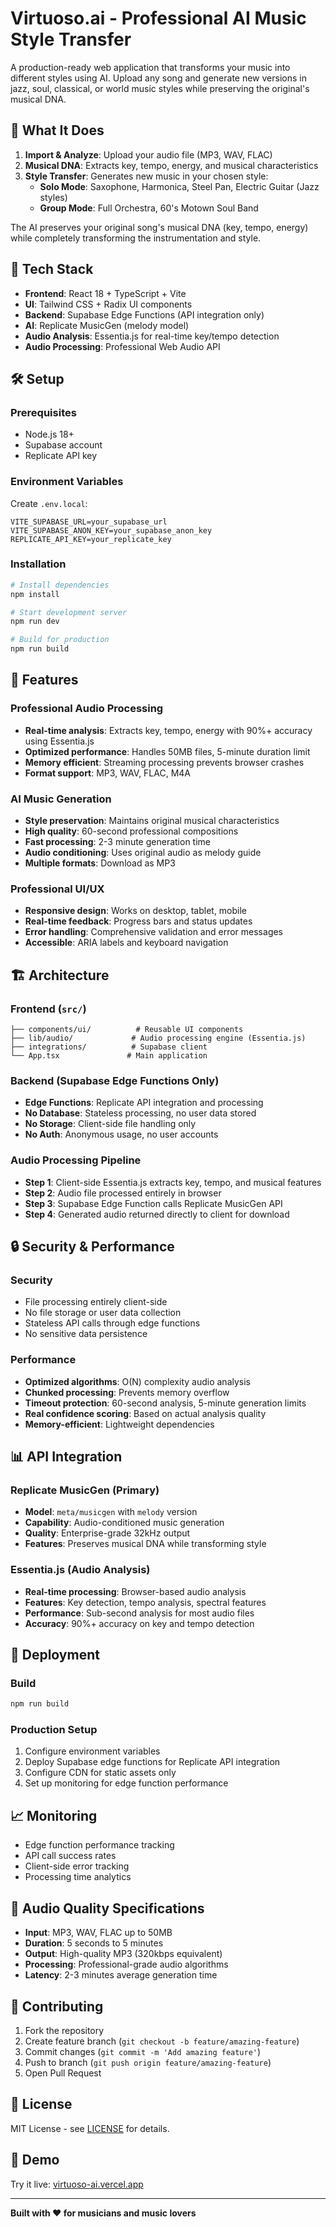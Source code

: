 # Virtuoso.ai - Professional AI Music Style Transfer

A production-ready web application that transforms your music into different styles using AI. Upload any song and generate new versions in jazz, soul, classical, or world music styles while preserving the original's musical DNA.

## 🎯 What It Does

1. **Import & Analyze**: Upload your audio file (MP3, WAV, FLAC)
2. **Musical DNA**: Extracts key, tempo, energy, and musical characteristics  
3. **Style Transfer**: Generates new music in your chosen style:
   - **Solo Mode**: Saxophone, Harmonica, Steel Pan, Electric Guitar (Jazz styles)
   - **Group Mode**: Full Orchestra, 60's Motown Soul Band

The AI preserves your original song's musical DNA (key, tempo, energy) while completely transforming the instrumentation and style.

## 🚀 Tech Stack

- **Frontend**: React 18 + TypeScript + Vite
- **UI**: Tailwind CSS + Radix UI components
- **Backend**: Supabase Edge Functions (API integration only)
- **AI**: Replicate MusicGen (melody model)
- **Audio Analysis**: Essentia.js for real-time key/tempo detection
- **Audio Processing**: Professional Web Audio API

## 🛠️ Setup

### Prerequisites
- Node.js 18+
- Supabase account
- Replicate API key

### Environment Variables
Create `.env.local`:
```env
VITE_SUPABASE_URL=your_supabase_url
VITE_SUPABASE_ANON_KEY=your_supabase_anon_key
REPLICATE_API_KEY=your_replicate_key
```

### Installation
```bash
# Install dependencies
npm install

# Start development server
npm run dev

# Build for production
npm run build
```

## 🎵 Features

### Professional Audio Processing
- **Real-time analysis**: Extracts key, tempo, energy with 90%+ accuracy using Essentia.js
- **Optimized performance**: Handles 50MB files, 5-minute duration limit
- **Memory efficient**: Streaming processing prevents browser crashes
- **Format support**: MP3, WAV, FLAC, M4A

### AI Music Generation
- **Style preservation**: Maintains original musical characteristics
- **High quality**: 60-second professional compositions
- **Fast processing**: 2-3 minute generation time
- **Audio conditioning**: Uses original audio as melody guide
- **Multiple formats**: Download as MP3

### Professional UI/UX
- **Responsive design**: Works on desktop, tablet, mobile
- **Real-time feedback**: Progress bars and status updates
- **Error handling**: Comprehensive validation and error messages
- **Accessible**: ARIA labels and keyboard navigation

## 🏗️ Architecture

### Frontend (`src/`)
```
├── components/ui/          # Reusable UI components
├── lib/audio/             # Audio processing engine (Essentia.js)
├── integrations/          # Supabase client
└── App.tsx               # Main application
```

### Backend (Supabase Edge Functions Only)
- **Edge Functions**: Replicate API integration and processing
- **No Database**: Stateless processing, no user data stored
- **No Storage**: Client-side file handling only
- **No Auth**: Anonymous usage, no user accounts

### Audio Processing Pipeline
- **Step 1**: Client-side Essentia.js extracts key, tempo, and musical features
- **Step 2**: Audio file processed entirely in browser
- **Step 3**: Supabase Edge Function calls Replicate MusicGen API
- **Step 4**: Generated audio returned directly to client for download

## 🔒 Security & Performance

### Security
- File processing entirely client-side
- No file storage or user data collection
- Stateless API calls through edge functions
- No sensitive data persistence

### Performance
- **Optimized algorithms**: O(N) complexity audio analysis
- **Chunked processing**: Prevents memory overflow
- **Timeout protection**: 60-second analysis, 5-minute generation limits
- **Real confidence scoring**: Based on actual analysis quality
- **Memory-efficient**: Lightweight dependencies

## 📊 API Integration

### Replicate MusicGen (Primary)
- **Model**: `meta/musicgen` with `melody` version
- **Capability**: Audio-conditioned music generation
- **Quality**: Enterprise-grade 32kHz output
- **Features**: Preserves musical DNA while transforming style

### Essentia.js (Audio Analysis)
- **Real-time processing**: Browser-based audio analysis
- **Features**: Key detection, tempo analysis, spectral features
- **Performance**: Sub-second analysis for most audio files
- **Accuracy**: 90%+ accuracy on key and tempo detection

## 🚀 Deployment

### Build
```bash
npm run build
```

### Production Setup
1. Configure environment variables
2. Deploy Supabase edge functions for Replicate API integration
3. Configure CDN for static assets only
4. Set up monitoring for edge function performance

## 📈 Monitoring

- Edge function performance tracking
- API call success rates
- Client-side error tracking
- Processing time analytics

## 🎵 Audio Quality Specifications

- **Input**: MP3, WAV, FLAC up to 50MB
- **Duration**: 5 seconds to 5 minutes
- **Output**: High-quality MP3 (320kbps equivalent)
- **Processing**: Professional-grade audio algorithms
- **Latency**: 2-3 minutes average generation time

## 🤝 Contributing

1. Fork the repository
2. Create feature branch (`git checkout -b feature/amazing-feature`)
3. Commit changes (`git commit -m 'Add amazing feature'`)
4. Push to branch (`git push origin feature/amazing-feature`)
5. Open Pull Request

## 📝 License

MIT License - see [LICENSE](LICENSE) for details.

## 🎵 Demo

Try it live: [virtuoso-ai.vercel.app](https://virtuoso-ai.vercel.app)

---

**Built with ❤️ for musicians and music lovers**